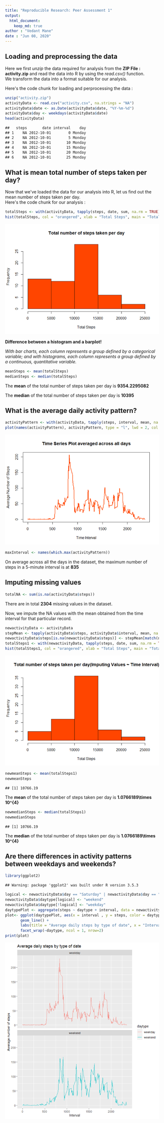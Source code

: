 ```yaml
---
title: "Reproducible Research: Peer Assessment 1"
output: 
  html_document:
    keep_md: true
author : "Vedant Mane"
date : "Jun 08, 2020"
---
```



## Loading and preprocessing the data

  
Here we first *unzip* the data required for analysis from the **ZIP File : activity.zip** and read the data into R by using the *read.csv()* function.  
We transform the data into a format suitable for our analysis.  

Here's the code chunk for loading and perprocessing the data :


```r
unzip("activity.zip")
activityData <- read.csv("activity.csv", na.strings = "NA")
activityData$date <- as.Date(activityData$date, "%Y-%m-%d")
activityData$day <- weekdays(activityData$date)
head(activityData)
```

```
##   steps       date interval    day
## 1    NA 2012-10-01        0 Monday
## 2    NA 2012-10-01        5 Monday
## 3    NA 2012-10-01       10 Monday
## 4    NA 2012-10-01       15 Monday
## 5    NA 2012-10-01       20 Monday
## 6    NA 2012-10-01       25 Monday
```


## What is mean total number of steps taken per day?

Now that we've loaded the data for our analysis into R, let us find out the mean number of steps taken per day.  
Here's the code chunk for our analysis :


```r
totalSteps <- with(activityData, tapply(steps, date, sum, na.rm = TRUE))
hist(totalSteps, col = "orangered", xlab = "Total Steps", main = "Total number of steps taken per day")
```

![](PA1_template_files/figure-html/unnamed-chunk-2-1.png)<!-- -->

**Difference between a histogram and a barplot!**  

*With bar charts, each column represents a group defined by a categorical variable; and with histograms, each column represents a group defined by a continuous, quantitative variable.*


```r
meanSteps <- mean(totalSteps)
medianSteps <- median(totalSteps)
```

The **mean** of the total number of steps taken per day is **9354.2295082**

The **median** of the total number of steps taken per day is **10395**

## What is the average daily activity pattern?


```r
activityPattern <- with(activityData, tapply(steps, interval, mean, na.rm = TRUE))
plot(names(activityPattern), activityPattern, type = "l", lwd = 2, col = "orangered", xlab = "Time Interval", ylab = "Average Number of Steps", main = "Time Series Plot averaged across all days")
```

![](PA1_template_files/figure-html/unnamed-chunk-4-1.png)<!-- -->


```r
maxInterval <- names(which.max(activityPattern))
```

On average across all the days in the dataset, the maximum number of steps in a 5-minute interval is at **835**

## Imputing missing values


```r
totalNA <- sum(is.na(activityData$steps))
```

There are in total **2304** missing values in the dataset.
  
Now, we impute the NA values with the mean obtained from the time interval for that particular record.


```r
newactivityData <- activityData
stepMean <- tapply(activityData$steps, activityData$interval, mean, na.rm = TRUE)
newactivityData$steps[is.na(newactivityData$steps)] <- stepMean[match(newactivityData$interval[is.na(newactivityData$steps)], names(stepMean))]
totalSteps1 <- with(newactivityData, tapply(steps, date, sum, na.rm = TRUE))
hist(totalSteps1, col = "orangered", xlab = "Total Steps", main = "Total number of steps taken per day(Imputing Values ~ Time Interval)")
```

![](PA1_template_files/figure-html/unnamed-chunk-7-1.png)<!-- -->


```r
newmeanSteps <- mean(totalSteps1)
newmeanSteps
```

```
## [1] 10766.19
```

The **mean** of the total number of steps taken per day is **1.0766189\times 10^{4}**


```r
newmedianSteps <- median(totalSteps1)
newmedianSteps
```

```
## [1] 10766.19
```

The **median** of the total number of steps taken per day is **1.0766189\times 10^{4}**

## Are there differences in activity patterns between weekdays and weekends?


```r
library(ggplot2)
```

```
## Warning: package 'ggplot2' was built under R version 3.5.3
```

```r
logical <- newactivityData$day == "Saturday" | newactivityData$day == "Sunday"
newactivityData$daytype[logical] <- "weekend"
newactivityData$daytype[!logical] <- "weekday"
daytypePlot <- aggregate(steps ~ daytype + interval, data = newactivityData, mean)
plot<- ggplot(daytypePlot, aes(x = interval , y = steps, color = daytype)) +
       geom_line() +
       labs(title = "Average daily steps by type of date", x = "Interval", y = "Average number of steps") +
       facet_wrap(~daytype, ncol = 1, nrow=2)
print(plot)
```

![](PA1_template_files/figure-html/unnamed-chunk-10-1.png)<!-- -->
